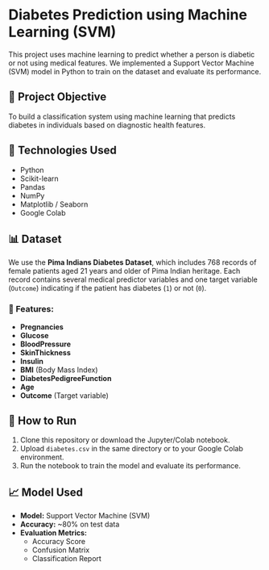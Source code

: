 # Diabetes Prediction using Machine Learning (SVM)

This project uses machine learning to predict whether a person is diabetic or not using medical features. We implemented a Support Vector Machine (SVM) model in Python to train on the dataset and evaluate its performance.

## 📌 Project Objective

To build a classification system using machine learning that predicts diabetes in individuals based on diagnostic health features.

## 🧠 Technologies Used

- Python
- Scikit-learn
- Pandas
- NumPy
- Matplotlib / Seaborn
- Google Colab

## 📊 Dataset

We use the **Pima Indians Diabetes Dataset**, which includes 768 records of female patients aged 21 years and older of Pima Indian heritage. Each record contains several medical predictor variables and one target variable (`Outcome`) indicating if the patient has diabetes (`1`) or not (`0`).

### 📄 Features:

- **Pregnancies**
- **Glucose**
- **BloodPressure**
- **SkinThickness**
- **Insulin**
- **BMI** (Body Mass Index)
- **DiabetesPedigreeFunction**
- **Age**
- **Outcome** (Target variable)

## 🚀 How to Run

1. Clone this repository or download the Jupyter/Colab notebook.
2. Upload `diabetes.csv` in the same directory or to your Google Colab environment.
3. Run the notebook to train the model and evaluate its performance.

## 📈 Model Used

- **Model:** Support Vector Machine (SVM)
- **Accuracy:** ~80% on test data
- **Evaluation Metrics:**
  - Accuracy Score
  - Confusion Matrix
  - Classification Report

